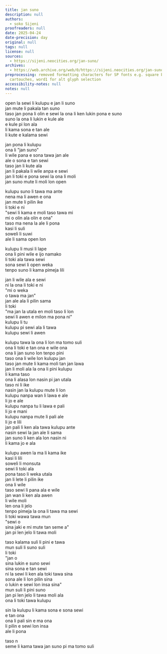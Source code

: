 ```yaml
---
title: jan suno
description: null
authors:
  - soko Sijeni
proofreaders: null
date: 2025-04-24
date-precision: day
original: null
tags: null
license: null
sources:
  - https://sijeni.neocities.org/jan-suno/
archives:
  - https://web.archive.org/web/0/https://sijeni.neocities.org/jan-suno/
preprocessing: removed formatting characters for SP fonts e.g. square brackets for
  cartouches, word1 for alt glyph selection
accessibility-notes: null
notes: null
---
```


open la sewi li kulupu e jan li suno  
jan mute li pakala tan suno  
taso jan pona li olin e sewi la ona li ken lukin pona e suno  
suno la ona li lukin e kule ale  
e kule pi lon ala  
li kama sona e tan ale  
li kute e kalama sewi

jan pona li kulupu  
ona li "jan suno"  
li wile pana e sona tawa jan ale  
ale o sona e tan sewi  
taso jan li kute ala  
jan li pakala li wile anpa e sewi  
jan li toki e pona sewi la ona li moli  
jan suno mute li moli lon open

kulupu suno li tawa ma ante  
nena ma li awen e ona  
jan mute li pilin ike  
li toki e ni  
"sewi li kama e moli taso tawa mi  
mi o olin ala olin e ona"  
taso ma nena la ale li pona  
kasi li suli  
soweli li suwi  
ale li sama open lon

kulupu li musi li lape  
ona li pini wile e ijo namako  
li toki ala tawa sewi  
sona sewi li open weka  
tenpo suno li kama pimeja lili

jan li wile ala e sewi  
ni la ona li toki e ni  
"mi o weka  
o tawa ma jan"  
jan ale ala li pilin sama  
li toki  
"ma jan la utala en moli taso li lon  
sewi li awen e milon ma pona ni"  
kulupu li tu  
kulupu pi sewi ala li tawa  
kulupu sewi li awen

kulupu tawa la ona li lon ma tomo suli  
ona li toki e tan ona e wile ona  
ona li jan suno lon tenpo pini  
taso ona li wile lon kulupu jan  
taso jan mute li kama moli tan jan lawa  
jan li moli ala la ona li pini kulupu  
li kama taso  
ona li alasa lon nasin pi jan utala  
taso ni li ike  
nasin jan la kulupu mute li lon  
kulupu nanpa wan li lawa e ale  
li jo e ale  
kulupu nanpa tu li lawa e pali  
li jo e mani  
kulupu nanpa mute li pali ale  
li jo e lili  
jan pali li ken ala tawa kulupu ante  
nasin sewi la jan ale li sama  
jan suno li ken ala lon nasin ni  
li kama jo e ala

kulupu awen la ma li kama ike  
kasi li lili  
soweli li monsuta  
sewi li toki ala  
pona taso li weka utala  
jan li lete li pilin ike  
ona li wile  
taso sewi li pana ala e wile  
jan wan li ken ala awen  
li wile moli  
len ona li jelo  
tenpo pimeja la ona li tawa ma sewi  
li toki wawa tawa mun  
"sewi o  
sina jaki e mi mute tan seme a"  
jan pi len jelo li tawa moli

taso kalama suli li pini e tawa  
mun suli li suno suli  
li toki  
"jan o  
sina lukin e suno sewi  
sina sona e tan sewi  
ni la sewi li ken ala toki tawa sina  
sona ale li lon pilin sina  
o lukin e sewi lon insa sina"  
mun suli li pini suno  
jan pi len jelo li tawa moli ala  
ona li toki tawa kulupu

sin la kulupu li kama sona e sona sewi  
e tan ona  
ona li pali sin e ma ona  
li pilin e sewi lon insa  
ale li pona

taso n  
seme li kama tawa jan suno pi ma tomo suli  

